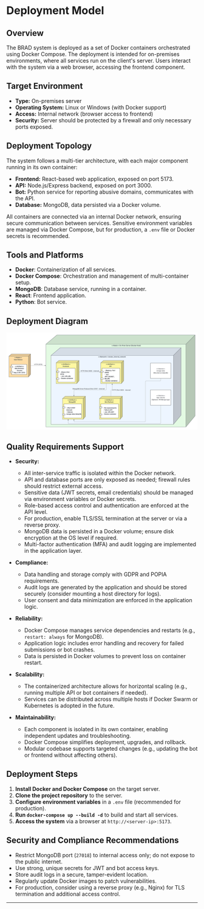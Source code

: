 # Deployment Model

## Overview

The BRAD system is deployed as a set of Docker containers orchestrated using Docker Compose. The deployment is intended for on-premises environments, where all services run on the client's server. Users interact with the system via a web browser, accessing the frontend component.

## Target Environment

- **Type:** On-premises server
- **Operating System:** Linux or Windows (with Docker support)
- **Access:** Internal network (browser access to frontend)
- **Security:** Server should be protected by a firewall and only necessary ports exposed.

## Deployment Topology

The system follows a multi-tier architecture, with each major component running in its own container:

- **Frontend:** React-based web application, exposed on port 5173.
- **API:** Node.js/Express backend, exposed on port 3000.
- **Bot:** Python service for reporting abusive domains, communicates with the API.
- **Database:** MongoDB, data persisted via a Docker volume.

All containers are connected via an internal Docker network, ensuring secure communication between services. Sensitive environment variables are managed via Docker Compose, but for production, a `.env` file or Docker secrets is recommended.

## Tools and Platforms

- **Docker**: Containerization of all services.
- **Docker Compose**: Orchestration and management of multi-container setup.
- **MongoDB**: Database service, running in a container.
- **React**: Frontend application.
- **Python**: Bot service.

## Deployment Diagram

![Deployment Diagram](deployment-model.png)

## Quality Requirements Support

- **Security:**

  - All inter-service traffic is isolated within the Docker network.
  - API and database ports are only exposed as needed; firewall rules should restrict external access.
  - Sensitive data (JWT secrets, email credentials) should be managed via environment variables or Docker secrets.
  - Role-based access control and authentication are enforced at the API level.
  - For production, enable TLS/SSL termination at the server or via a reverse proxy.
  - MongoDB data is persisted in a Docker volume; ensure disk encryption at the OS level if required.
  - Multi-factor authentication (MFA) and audit logging are implemented in the application layer.

- **Compliance:**

  - Data handling and storage comply with GDPR and POPIA requirements.
  - Audit logs are generated by the application and should be stored securely (consider mounting a host directory for logs).
  - User consent and data minimization are enforced in the application logic.

- **Reliability:**

  - Docker Compose manages service dependencies and restarts (e.g., `restart: always` for MongoDB).
  - Application logic includes error handling and recovery for failed submissions or bot crashes.
  - Data is persisted in Docker volumes to prevent loss on container restart.

- **Scalability:**

  - The containerized architecture allows for horizontal scaling (e.g., running multiple API or bot containers if needed).
  - Services can be distributed across multiple hosts if Docker Swarm or Kubernetes is adopted in the future.

- **Maintainability:**
  - Each component is isolated in its own container, enabling independent updates and troubleshooting.
  - Docker Compose simplifies deployment, upgrades, and rollback.
  - Modular codebase supports targeted changes (e.g., updating the bot or frontend without affecting others).

## Deployment Steps

1. **Install Docker and Docker Compose** on the target server.
2. **Clone the project repository** to the server.
3. **Configure environment variables** in a `.env` file (recommended for production).
4. **Run `docker-compose up --build -d`** to build and start all services.
5. **Access the system** via a browser at `http://<server-ip>:5173`.

## Security and Compliance Recommendations

- Restrict MongoDB port (`27018`) to internal access only; do not expose to the public internet.
- Use strong, unique secrets for JWT and bot access keys.
- Store audit logs in a secure, tamper-evident location.
- Regularly update Docker images to patch vulnerabilities.
- For production, consider using a reverse proxy (e.g., Nginx) for TLS termination and additional access control.

---
